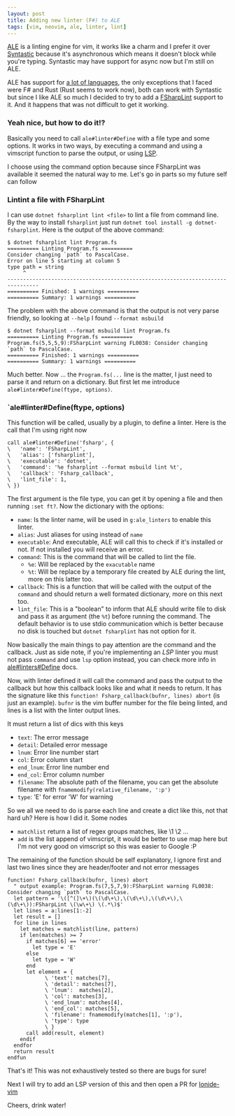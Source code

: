 ```yaml
---
layout: post
title: Adding new linter (F#) to ALE
tags: [vim, neovim, ale, linter, lint]
---
```


[ALE](https://github.com/dense-analysis/ale) is a linting engine for vim, it
works like a charm and I prefer it over
[Syntastic](https://github.com/vim-syntastic/syntastic) because it's
asynchronous which means it doesn't block while you're typing. Syntastic may
have support for async now but I'm still on ALE.

ALE has support for [a lot of
languages](https://github.com/dense-analysis/ale/blob/master/supported-tools.md),
the only exceptions that I faced were F# and Rust (Rust seems to work now), both
can work with Syntastic but since I like ALE so much I decided to try to add a
[FSharpLint](https://github.com/fsprojects/FSharpLint) support to it. And it
happens that was not difficult to get it working.

### Yeah nice, but how to do it!?

Basically you need to call `ale#linter#Define` with a file type and some
options. It works in two ways, by executing a command and using a vimscript
function to parse the output, or using [LSP](https://langserver.org/).

I choose using the command option because since FSharpLint was available it
seemed the natural way to me. Let's go in parts so my future self can follow

### Lintint a file with FSharpLint

I can use `dotnet fsharplint lint <file>` to lint a file from command line. By
the way to install `fsharplint` just run `dotnet tool install -g dotnet-fsharplint`.
Here is the output of the above command:

```
$ dotnet fsharplint lint Program.fs
========== Linting Program.fs ==========
Consider changing `path` to PascalCase.
Error on line 5 starting at column 5
type path = string
     ^
--------------------------------------------------------------------------------
========== Finished: 1 warnings ==========
========== Summary: 1 warnings ==========
```

The problem with the above command is that the output is not very parse
friendly, so looking at `--help` I found `--format msbuild`

```
$ dotnet fsharplint --format msbuild lint Program.fs
========== Linting Program.fs ==========
Program.fs(5,5,5,9):FSharpLint warning FL0038: Consider changing `path` to PascalCase.
========== Finished: 1 warnings ==========
========== Summary: 1 warnings ==========
```

Much better. Now ... the `Program.fs(...` line is the matter, I just need to
parse it and return on a dictionary. But first let me introduce
`ale#linter#Define(ftype, options)`.

### `ale#linter#Define(ftype, options)

This function will be called, usually by a plugin, to define a linter. Here is the
call that I'm using right now

```
call ale#linter#Define('fsharp', {
\   'name': 'FSharpLint',
\   'alias': ['fsharplint'],
\   'executable': 'dotnet',
\   'command': '%e fsharplint --format msbuild lint %t',
\   'callback': 'Fsharp_callback',
\   'lint_file': 1,
\ })
```

The first argument is the file type, you can get it by opening a file and then
running `:set ft?`. Now the dictionary with the options:

* `name`: Is the linter name, will be used in `g:ale_linters` to enable this
  linter.
* `alias`: Just aliases for using instead of `name`
* `executable`: And executable, ALE will call this to check if it's installed or
  not. If not installed you will receive an error.
* `command`: This is the command that will be called to lint the file.
  * `%e`: Will be replaced by the `exacutable` name
  * `%t`: Will be replace by a temporary file created by ALE during the lint,
    more on this latter too.
* `callback`: This is a function that will be called with the output of the
  `command` and should return a well formated dictionary, more on this next too.
* `lint_file`: This is a "boolean" to inform that ALE should write file to disk
  and pass it as argument (the `%t`) before running the command. The default
  behavior is to use stdio communication which is better because no disk is
  touched but `dotnet fsharplint` has not option for it.

Now basically the main things to pay attention are the command and the callback.
Just as side note, if you're implementing an _LSP_ linter you must not pass
`command` and use `lsp` option instead, you can check more info in
[ale#linters#Define](https://github.com/dense-analysis/ale/blob/master/doc/ale.txt#L3736)
docs.

Now, with linter defined it will call the command and pass the output to the
callback but how this callback looks like and what it needs to return. It has
the signature like this `function! Fsharp_callback(bufnr, lines) abort` (is just
an example). `bufnr` is the vim buffer number for the file being linted, and
lines is a list with the linter output lines.

It must return a list of dics with this keys

* `text`: The error message
* `detail`: Detailed error message
* `lnum`:  Error line number start
* `col`: Error column start
* `end_lnum`: Error line number end
* `end_col`: Error column number
* `filename`: The absolute path of the filename, you can get the absolute
  filename with `fnamemodify(relative_filename, ':p')`
* `type`: 'E' for error 'W' for warning

So we all we need to do is parse each line and create a dict like this, not that
hard uh? Here is how I did it. Some nodes

* `matchlist` return a list of regex groups matches, like \1 \2 ...
* `add` is the list append of vimscript, it would be better to use map here but
  I'm not very good on vimscript so this was easier to Google :P

The remaining of the function should be self explanatory, I ignore first and
last two lines since they are header/footer and not error messages

```
function! Fsharp_callback(bufnr, lines) abort
  " output example: Program.fs(7,5,7,9):FSharpLint warning FL0038: Consider changing `path` to PascalCase.
  let pattern = '\([^(]\+\)(\(\d\+\),\(\d\+\),\(\d\+\),\(\d\+\)):FSharpLint \(\w\+\) \(.*\)$'
  let lines = a:lines[1:-2]
  let result = []
  for line in lines
    let matches = matchlist(line, pattern)
    if len(matches) >= 7
      if matches[6] == 'error'
        let type = 'E'
      else
        let type = 'W'
      end
      let element = {
            \ 'text': matches[7],
            \ 'detail': matches[7],
            \ 'lnum':  matches[2],
            \ 'col': matches[3],
            \ 'end_lnum': matches[4],
            \ 'end_col': matches[5],
            \ 'filename': fnamemodify(matches[1], ':p'),
            \ 'type': type
            \ }
      call add(result, element)
    endif
  endfor
  return result
endfun
```

That's it! This was not exhaustively tested so there are bugs for sure!

Next I will try to add an LSP version of this and then open a PR for [Ionide-vim](https://github.com/ionide/Ionide-vim)

Cheers, drink water!
